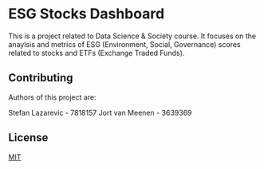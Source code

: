 # ESG Stocks Dashboard
This is a project related to Data Science & Society course. It focuses on the anaylsis and metrics of ESG (Environment, Social, Governance) scores related to stocks and ETFs (Exchange Traded Funds).

## Contributing

Authors of this project are:

Stefan Lazarevic - 7818157
Jort van Meenen - 3639369

## License

[MIT](https://choosealicense.com/licenses/mit/)
